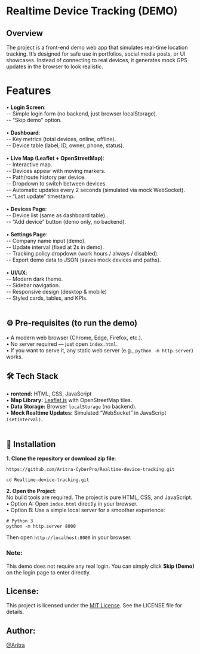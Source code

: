 # Realtime Device Tracking (DEMO)
## Overview
The project is a front-end demo web app that simulates real-time location tracking. It’s designed for safe use in portfolios, social media posts, or UI showcases. Instead of connecting to real devices, it generates mock GPS updates in the browser to look realistic.
# Features
• **Login Screen**: <br>
-- Simple login form (no backend, just browser localStorage). <br>
-- “Skip demo” option. <br>
<br>
• **Dashboard**: <br>
-- Key metrics (total devices, online, offline). <br>
-- Device table (label, ID, owner, phone, status). <br>
<br>
• **Live Map (Leaflet + OpenStreetMap)**: <br>
-- Interactive map. <br>
-- Devices appear with moving markers. <br>
-- Path/route history per device. <br>
-- Dropdown to switch between devices. <br>
-- Automatic updates every 2 seconds (simulated via mock WebSocket). <br>
-- “Last update” timestamp. <br>
<br>
• **Devices Page**: <br>
-- Device list (same as dashboard table).. <br>
-- “Add device” button (demo only, no backend). <br>
<br>
• **Settings Page**: <br>
-- Company name input (demo). <br>
-- Update interval (fixed at 2s in demo). <br>
-- Tracking policy dropdown (work hours / always / disabled). <br>
-- Export demo data to JSON (saves mock devices and paths). <br>
<br>
• **UI/UX**: <br>
-- Modern dark theme. <br>
-- Sidebar navigation. <br>
-- Responsive design (desktop & mobile) <br>
-- Styled cards, tables, and KPIs. <br>
<br>

## ⚙️ Pre-requisites (to run the demo) <br>
• A modern web browser (Chrome, Edge, Firefox, etc.). <br>
• No server required — just open ```index.html```. <br>
• If you want to serve it, any static web server (e.g., ```python -m http.server```) works.

## 🛠 Tech Stack <br>
• **rontend:** HTML, CSS, JavaScript <br>
• **Map Library:** [Leaflet.js](https://leafletjs.com/) with OpenStreetMap tiles. <br>
• **Data Storage:** Browser ```localStorage``` (no backend). <br>
• **Mock Realtime Updates:** Simulated “WebSocket” in JavaScript ```(setInterval)```. <br>
<br>
## 🚀 Installation <br>
**1. Clone the repository or download zip file**:
```
https://github.com/Aritra-CyberPro/Realtime-device-tracking.git
```
```
cd Realtime-device-tracking.git
```
**2. Open the Project**: <br>
No build tools are required. The project is pure HTML, CSS, and JavaScript. <br>
• Option A: Open ```index.html``` directly in your browser. <br>
• Option B: Use a simple local server for a smoother experience: <br>
```
# Python 3
python -m http.server 8000
```
Then open ```http://localhost:8000``` in your browser.
<br>
### Note:
This demo does not require any real login. You can simply click **Skip (Demo)** on the login page to enter directly.

## License: <br>
This project is licensed under the [MIT License](https://github.com/Aritra-CyberPro/Realtime-device-tracking/blob/main/LICENSE). See the LICENSE file for details.

## Author: <br>
[@Aritra](https://github.com/Aritra-CyberPro)
